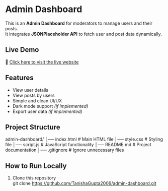 #  Admin Dashboard  

This is an **Admin Dashboard** for moderators to manage users and their posts.  
It integrates **JSONPlaceholder API** to fetch user and post data dynamically.  

##  Live Demo  
🔗 [Click here to visit the live website](https://tanishagupta2006.github.io/admin-dashboard/)  

##  Features  
- View user details  
- View posts by users  
- Simple and clean UI/UX  
- Dark mode support *(if implemented)*  
- Export user data *(if implemented)*  

##  Project Structure  
admin-dashboard/
│── index.html # Main HTML file
│── style.css # Styling file
│── script.js # JavaScript functionality
│── README.md # Project documentation
│── .gitignore # Ignore unnecessary files


##  How to Run Locally  
1. Clone this repository  
   git clone https://github.com/TanishaGupta2006/admin-dashboard.git
